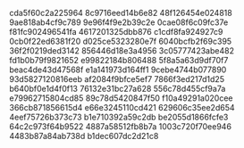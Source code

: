cda5f60c2a225964
8c9716eed14b6e82
48f126454e024818
9ae818ab4cf9c789
9e96f4f9e2b39c2e
0cae08f6c09fc37e
f81fc902496541fa
4617201325dbb876
c1cdf8fa924927c9
0cb0f22ed6381f20
d025ce5323280e7f
6040bcfb2f69c395
36f2f0219ded3142
856446d18e3a4956
3c05777423abe482
fd1b0b79f9821652
e99822184b806488
5f8a5a63d9df70f7
beac4de43d47568f
e1a141973d164ff1
9cebe4744b077890
93d5827120816eeb
af2084f9bfce5ef7
7866f3ed217d1d25
b640bf0e1d4f0f13
76132e31bc27a628
556c78d455cf9a7a
e79962715804cd85
89c78d5420847f50
f10a49291a020cee
366cb871856615d4
e66e3245110cd421
629606c35ee2d654
4eef75726b373c73
b1e710392a59c2db
be2055d1866fcfe3
64c2c973f64b9522
4887a58512fb8b7a
1003c720f70ee946
4483b87a84ab738d
b1dec607dc2d21c8

